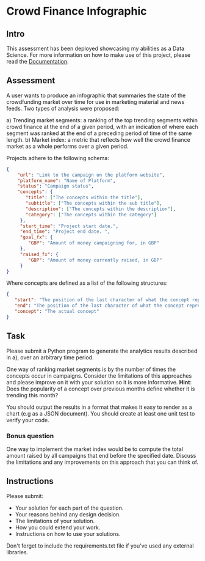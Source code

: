 # Crowd Finance Infographic

## Intro
This assessment has been deployed showcasing my abilities as a Data Science. For more information on how to make use of this project, please read the [Documentation](docs/index.md).

## Assessment

A user wants to produce an infographic that summaries the state of the crowdfunding market over time for use in marketing material and news feeds. Two types of analysis were proposed:

a) Trending market segments: a ranking of the top trending segments within crowd finance at the end of a given period, with an indication of where each segment was ranked at the end of a preceding period of time of the same length.
b) Market index: a metric that reflects how well the crowd finance market as a whole performs over a given period.

Projects adhere to the following schema:
```json
{
	"url": "Link to the campaign on the platform website",
	"platform_name": "Name of Platform",
	"status": "Campaign status",
	"concepts": {
	   "title": ["The concepts within the title"],
	   "subtitle": ["The concepts within the sub title"],
	   "description": ["The concepts within the description"],
	   "category": ["The concepts within the category"]
	 },
	 "start_time": "Project start date.",
	 "end_time": "Project end date. ",
	 "goal_fx": {
		"GBP": "Amount of money campaigning for, in GBP"
	 },
	 "raised_fx": {
		"GBP": "Amount of money currently raised, in GBP"
	 }
}
```
Where concepts are defined as a list of the following structures:

```json
{
   "start": "The position of the last character of what the concept represents in the corresponding text field (starts at 0)",
   "end": "The position of the last character of what the concept represents in the corresponding text field (starts at 0)",
   "concept": "The actual concept"
}
```

## Task

Please submit a Python program to generate the analytics results described in a), over an arbitrary time period.

One way of ranking market segments is by the number of times the concepts occur in campaigns. Consider the limitations of this approaches and please improve on it with your solution so it is more informative. __Hint__: Does the popularity of a concept over previous months define whether it is trending this month?

You should output the results in a format that makes it easy to render as a chart (e.g as a JSON document). You should create at least one unit test to verify your code.

### Bonus question
One way to implement the market index would be to compute the total amount raised by all campaigns that end before the specified date. Discuss the limitations and any improvements on this approach that you can think of.

## Instructions

Please submit:

- Your solution for each part of the question.
- Your reasons behind any design decision.
- The limitations of your solution.
- How you could extend your work.
- Instructions on how to use your solutions.

Don't forget to include the requirements.txt file if you've used any external libraries.
